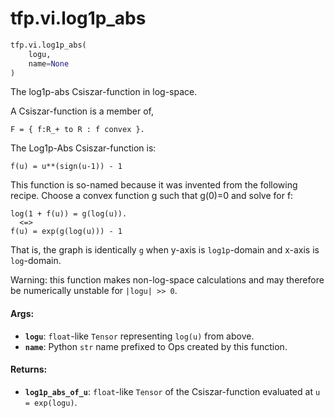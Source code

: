 <div itemscope itemtype="http://developers.google.com/ReferenceObject">
<meta itemprop="name" content="tfp.vi.log1p_abs" />
<meta itemprop="path" content="Stable" />
</div>

# tfp.vi.log1p_abs

``` python
tfp.vi.log1p_abs(
    logu,
    name=None
)
```

The log1p-abs Csiszar-function in log-space.

A Csiszar-function is a member of,

```none
F = { f:R_+ to R : f convex }.
```

The Log1p-Abs Csiszar-function is:

```none
f(u) = u**(sign(u-1)) - 1
```

This function is so-named because it was invented from the following recipe.
Choose a convex function g such that g(0)=0 and solve for f:

```none
log(1 + f(u)) = g(log(u)).
  <=>
f(u) = exp(g(log(u))) - 1
```

That is, the graph is identically `g` when y-axis is `log1p`-domain and x-axis
is `log`-domain.

Warning: this function makes non-log-space calculations and may therefore be
numerically unstable for `|logu| >> 0`.

#### Args:

* <b>`logu`</b>: `float`-like `Tensor` representing `log(u)` from above.
* <b>`name`</b>: Python `str` name prefixed to Ops created by this function.


#### Returns:

* <b>`log1p_abs_of_u`</b>: `float`-like `Tensor` of the Csiszar-function evaluated
    at `u = exp(logu)`.